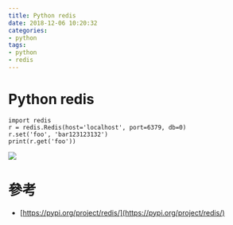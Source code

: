 ```yaml
---
title: Python redis
date: 2018-12-06 10:20:32
categories:
- python
tags:
- python
- redis
---
```


# Python redis

```
import redis
r = redis.Redis(host='localhost', port=6379, db=0)
r.set('foo', 'bar123123132')
print(r.get('foo'))

```

![](https://i.imgur.com/pOuqySo.png)

# 參考

* [https://pypi.org/project/redis/](https://pypi.org/project/redis/)